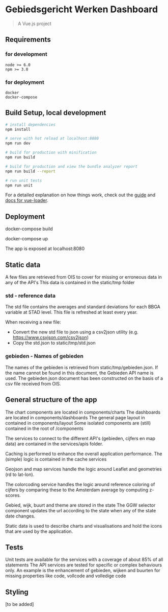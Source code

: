 # Gebiedsgericht Werken Dashboard

> A Vue.js project

## Requirements

### for development

    node >= 6.0
    npm >= 3.0
    
### for deployment

    docker
    docker-compose

## Build Setup, local development

``` bash
# install dependencies
npm install

# serve with hot reload at localhost:8080
npm run dev

# build for production with minification
npm run build

# build for production and view the bundle analyzer report
npm run build --report

# run unit tests
npm run unit

```

For a detailed explanation on how things work, check out the [guide](http://vuejs-templates.github.io/webpack/) and [docs for vue-loader](http://vuejs.github.io/vue-loader).

## Deployment

docker-compose build

docker-compose up

The app is exposed at localhost:8080

## Static data
A few files are retrieved from OIS to cover for missing or erroneous data in any of the API's
This data is contained in the static/tmp folder

### std - reference data

The std file contains the averages and standard deviations for each BBGA variable at STAD level.
This file is refreshed at least every year.

When receiving a new file:
- Convert the new std file to json using a csv2json utility (e.g. https://www.csvjson.com/csv2json)
- Copy the std.json to static/tmp/std.json

### gebieden - Names of gebieden

The names of the gebieden is retrieved from static/tmp/gebieden.json.
If the name cannot be found in this document, the Gebieden API name is used.
The gebieden.json document has been constructed on the basis of a csv file received from OIS.

## General structure of the app

The chart components are located in components/charts
The dashboards are located in components/dashboards
The general page layout in contained in components/layout
Some isolated components are (still) contained in the root of /components

The services to connect to the different API's (gebieden, cijfers en map data) are contained in the services/apis folder.

Caching is performed to enhance the overall application performance.
The (simple) logic is contained in the cache services

Geojson and map services handle the logic around Leaflet and geometries (rd to lat-lon).

The colorcoding service handles the logic around reference coloring of cijfers by comparing these to the Amsterdam average by computing z-scores.

Gebied, wijk, buurt and theme are stored in the state
The GGW selector component updates the url according to the state when any of the state date changes.

Static data is used to describe charts and visualisations and hold the icons that are used by the application.

## Tests

Unit tests are available for the services with a coverage of about 85% of all statements
The API services are tested for specific or complex behaviours only.
An example is the enhancement of gebieden, wijken and buurten for missing properties like code, vollcode and volledige code

## Styling

[to be added]
